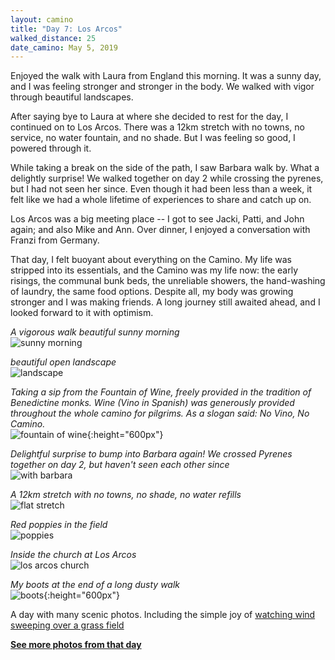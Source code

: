 ```yaml
---
layout: camino
title: "Day 7: Los Arcos"
walked_distance: 25
date_camino: May 5, 2019
---
```


Enjoyed the walk with Laura from England this morning. It was a sunny day, and I was feeling stronger and stronger in the body. We walked with vigor through beautiful landscapes.

After saying bye to Laura at where she decided to rest for the day, I continued on to Los Arcos. There was a 12km stretch with no towns, no service, no water fountain, and no shade. But I was feeling so good, I powered through it. 

While taking a break on the side of the path, I saw Barbara walk by. What a delightly surprise! We walked together on day 2 while crossing the pyrenes, but I had not seen her since. Even though it had been less than a week, it felt like we had a whole lifetime of experiences to share and catch up on.

Los Arcos was a big meeting place -- I got to see Jacki, Patti, and John again; and also Mike and Ann. Over dinner, I enjoyed a conversation with Franzi from Germany.

That day, I felt buoyant about everything on the Camino. My life was stripped into its essentials, and the Camino was my life now: the early risings, the communal bunk beds, the unreliable showers, the hand-washing of laundry, the same food options. Despite all, my body was growing stronger and I was making friends.  A long journey still awaited ahead, and I looked forward to it with optimism.

*A vigorous walk beautiful sunny morning*  
![sunny morning](https://lh3.googleusercontent.com/b1TNImRCUnMPOuxVu-iJXu-_1bBmSXpX_a5mIu65tLyY34-7pXR_H6adypFxWXZE6wXySZlaBwZG_GjY-TBdl8xzYK9zQQZ8ilVxlD08sDimx2U_u3SleG-25HJCsb2udUsMnTGqx4juhQYnKUBJRJMjTWg7D1sW9wofsc-ALLpm6IouxMyUiB4JZYvUpiTG_tqJ5h6lMUFCEx20UBjfQW9Bg_W569FMeGw1wbsVcCibRoZ656iAE4HTe4C0ua8xjUAC4jxmsiZfh_ShNdsxPB2Rc_v_vIXAj7rPlunU0_3NHfMQnqgKYcKEtS2kKDIL77EgdjkmITsjXQq7oRnLH8LCgyCZhwRwI9NV0jZpbM1Db_qCMq9b5VQlnioNH4BSbmJmEU4GOYNWS8iFyKo758tpKpjMH5SzZL8mxogJsV_qZ_Dy8NsAux-VMb7OreF7zM6e9_VIxma1PrKbmTeOu1GT37VORyJRJ_ToyhIHc2v2ER-dmidBl_qxOHh136YrbdnosAcANs9vWyU4CXyyV_jrN2J0aaNOWCP_my6S0s7sqpXmaMirrBWJAt-sPrNVHaXXiIfdwrk7X2knG8weu2-RBxk3DrWxDMP5BnNRZ-f9wV1bJYlIz9FVyPnYKNpLoWe2cJBhwicLwVU-FD8i7XtdO2odEZK_9zTDtrOR56CUUAIJ-CDkCpCGkTL_7XKr8yI70sUOer4wDhRzdUz4ps4fYo4us9M7FBm-ar4Lm5RGLOE2LSu0LcE=w1840-h1036-no)

*beautiful open landscape*  
![landscape](https://lh3.googleusercontent.com/3yk5wbSw9DvKMjmBV0vPAkWq4eJiaRm59o20n6iBbBNk_A-g2KQNdXRQ254X6ODLWXYT6qdP8Vuth_k3fsD8bu79sve0F-KMBh_Zu2ENSopAxWw3qdU0YtEze-vUFfhd2A04BE81oXOa-6Tvl_SfwRpojVFSP01Gc01_YrZqKcu7kNTVZPEAEPuk937wYjw4iyHZRtiW8f6xc-EJsOydqoi4tL9ch4sEonA57cXlznAFUgD6BrQLGMrFYtdtpJ6iCWBu_H6pbZ8NZYJcgJn0sU2pXrIoUSTQ90XfRWJzBzhhL5RafVFZX8Js-1oZ_qF4CytUfO295CPLhn1D_yM6MUmjZ70mN3EJq9rDxb7M1EIjx2YwOcyJQ77GaHaF6Db856nS-PqAJLVVJ8NsvTP1CwJop8q-Wj43ni62hrhj08c9gnuydSeuYeVaJC9pbjD5ovgkOS5Jt8Iis-jNBLwWQcf2z1-efngrO6HtgqUEu723Ik6LjVv_gIuLevuPIZzUkfR-voxuyxRCSKHkT9labsZb5HOo0dJK9Aa3mAASqmTIIqJ5bwRWALvE41VBxL36aSE2GMNUQ13ASh11EuGtAQBryxBx2w_HayNXO7QkdVSKapsVtAw-KyiU4XU1nx7hCw7iONqo4W2TRXfyqdcmEdIpPOVo58ABmBW0wR0EvvIjwLfmgmNz5WytIv45BgbVoXFe4CapmH0LH0cvGj5BiUvU_vq1606hBte96R4IlN3qXc8pcGFDoQU=w1840-h1036-no)

*Taking a sip from the Fountain of Wine, freely provided in the tradition of Benedictine monks. Wine (Vino in Spanish) was generously provided throughout the whole camino for pilgrims. As a slogan said: No Vino, No Camino.*  
![fountain of wine](https://lh3.googleusercontent.com/dO1WxQEDhnnocWOzWKCof-zj3X1pGYBOV346sUL54w46fzf8-_QqgHDN5FbGOxngiIUqpCkanHZuSJmtD_lbc0kKS2SH5Fv1B7_BtQPTT6V1suvKSDAzUsvWqHEYebTSI2zdpFw1KxnaoBveJbv97j7UMjoM1Tbsk23bWpzgPTFjhlDzEErsAyRMg90I_GJ1ULs7bjSSMB6cLq3SLBswj8DlQeNLfRFTpOrt8DxFk2i0c64zuH1017hd_1PRRvNatNuty4i4_EoBS86vTkVxEPoIm59JHvXHz0lAb-6cK_NrwgNLaW4cIcvtjdBRXs5TDaRnuQEuWAvM9viIZS6qk5bzaNi6o0CKPjBZlkh8JSmWw5Rtb-mHh9QauJiwWVv9mhYiqhDgpZQhxOCEh1nbcdwwjpJWw6y8bDy6LFlSR6nGpQmrsYPRCBlAazAiKCRxsEUvCZZqA2Y9LidVNtnmVjT_9L2nosWW1-ZjobJJHbQEeJEwE1S5GRAT18XFPMt8CHnmGKXG0numrNqidlEvd5Rdh-cgsOvM7gkdaJLVtBjcXMcKuNfi1e3EPUogXN5H7OcBj59JVuLtQkVyb7h82EmlJsfOCSFQtY20JV7-CvJkx6lNpf_B9qoprhOd2VwI7-NOAY5u5Ft9A86Wq1se3i8oh4e3zfPC7Z_zrnWPEND8DRG8FYKfM9_OL7QtfZmsJsK0XkJOn1ektxsrknbbDY8xrDhjhtj_das8-gYuLwLLRAeC5cqoEVw=w792-h1406-no){:height="600px"}

*Delightful surprise to bump into Barbara again! We crossed Pyrenes together on day 2, but haven't seen each other since*  
![with barbara](https://lh3.googleusercontent.com/rLLcvsJwH9x6M195zwFybwYyxtIQVunS6BsZmYBS-exM5hD_TVN5m2RgmXZ_EJONX7nRTdKLvWvNBsuirD7vfNL0LWl3PXBs7ShmcDHezpI0ranN0_USXpn8HOz6qHrcL3EgxbI7qzVP4mZuu1a2TSUOmMWQDpFO8ylPfd6G2fcrPO8dUA3XtHs8zN5gmobNwAQym1CrxW55lhuljh3sMrbQg7P2tdqrohfapvcQ-h7CLrfQaRDHTOCbgLA2NQ7mnrwkikD4JM2En1w2lkvJkHj955ZXyPeCUf7xqjUOZy24zZvbZ4scALwOJTikOw0JUrBY6moJqBDSbgX8MeZEDKomfjNbJ9N6CyV4TSaBtiOJ9JJuPiZWlTZwCKnZ1o0eOW-L8-lwjnTtcx8G5JPAtG5XbNNaahuxrmIJHnsBS6qDtIcWozLqQJQUXtP5JvHvkG-HSpYa9L96AdgzSFGLJATb4yYyyR0NH4Ad2G75DL-YmoeLDiP-JhNsvEHHKEEpvRTZyRMXFwKkReIw5mu_rynIUbRsIUbqwKIxBLS1TKlTQXjSSWm-6rooZnUgonf4QfNDWnOji8sGU8zIYTFjepA4M-3ebfolEZ1xIzJ25aPpkJ2773__9YJgb1ZOupW5S-XErpFUIEkvzRlZM-Za29ugLlt0PSdjOgPO0g0mkIErIfRt-MqIsgsjtAJI9wQGHcFIUeXT4HiZ0CV_672-EBtYKwvofGLpXd3NPReejzNhjzWLTDjLyfU=w1840-h1380-no)

*A 12km stretch with no towns, no shade, no water refills*  
![flat stretch](https://lh3.googleusercontent.com/gVc11w7kcgG4NMy3Jkd98DBICYimSms1-FdZFL27CfaEb2CVV479syZvCQN_p8hl069rpw5SNMGT8oZt8kHf7tfQVT_KXOJg3jixckvAOCXUB8NkG8jnPJbVuk2C9FlV8VDwVfaunMuLVoB4hOOyAU7XHxt93pwuuInH0R4vL40q9O4sLpFgr4w7kzxOrITW9FMkmjJcB8sB6ENcRWgt-ZW3x22fMVFzolSOOo5oC4OmguKEqvohtFJokz4Hd3AJEW9f1oiwUNlCxwyEo5HRiMjc9qBTWmkNkJLZEtPk9_vaiv9D4fm0OAo0DDbGluBmyNM8yhh-gXJNHw7aLj7GBlnBM9GMUMkYLnETsRgHqBt6E2LMEFZ1uaTkJGTXKNF62X2I5YTMh8H0zb_YAByaFZeql5iZ4aoZ7rEPRIABkQ6VC0k2AoTac61TKp6uSXjRHMo9gJL2RUVt-2Hi7LngvzITBIR1ONJY7eL9-DaVmLyQmc28KkSDF02bVhiXIL5GGGiMkig8_jKzcxTto2B5LNhrnHQzDm8p4YGC5priiSdj2Pft7iMnLMfcHSFE2zzF6sNwf41x6eZj8hK4bP2cYHz5OuhXj7bK3Wi1q5gWQjXBdZt1xovxDE5uU6Tii6X08EtySWeiSNzd7R0eqgU3Pp66TogyzBY9ET3zkf9i9L-ywZCv5Dn9u928j6gfQvLHwYgm6ahO7gDfEGVBBsh2RSlvKBe6CrXV2dUM0kc4IuKg4ZbsugBlqM4=w1840-h1036-no)

*Red poppies in the field*  
![poppies](https://lh3.googleusercontent.com/HnYpyXpGEZu-nPYsXsV2prR_ETnOc-zEER9ndpVVbA4kKq9NIq4CqpzmiCbFauf4SWZ4elvqpuUAy8W67tOpn4djrcv18qDJ0xMR_jxtVUBLgTPjCvDzPrm2BRSs8VL92YpaoNERiT2i4lCitT3KrzOQWMmJG-fQLJy2jhAzgoke7HNWyUci0QH7iT--bSYIcsbF9r9YVKISH8FlbTKAXy7nFwIY-LuTCKkIQMgLwS4_hlv1Ne72BhFMRtG_z-uG0MKsUZBAlawMT3BIgIBLl0IOEWa3KyWb7NKAOGpEg5-Ud0TgvsgiOBrbYT5HulhqPzzVZv7FfUHVGnK9BdtFb27qT2jyXet_XbFsLTMDq9XSZ6Gopnz77u7pIN8Vw-XxRhUuvHfW7ai3eO4Yzu8K0Halv-mjns7dJKKs-ONDHFspBFU2vTM8RTacDOogh67-iMOfcwVk10xFxDpa5ioYE9pR1TYpV9UUu_Y6pM40R5GbUXi-7HqPbKM82aWHJo31NdOuhebu0mqm-KkrlpM0MXuFjObfr8HfcrX6q_cJEGVsZGln1lSYqFPRH6i398MmOyZBXSRXKg3gw9_yHkAV0gUwN9JNp0vuJyAHAeiusfrXPVcJ8ulaNC2KUNhy-073u_gr-jXb9qNZxb0h3D1MhUxjcsqQnX9AJaxlon7_85xCT25xuJxUA2dASgZqczCYQdie2Kd9SFNK5GDuyCAa8GCx0O85uXQRIbneTVec-08L_gKg9wDFfk4=w614-h346-no)

*Inside the church at Los Arcos*  
![los arcos church](https://lh3.googleusercontent.com/LFvz7R42E9Iq-hDmI0uYw-jl1nmGcR1GwtAT1ba8CSqcgpdlUEl8drYXAXGoL_7uEuYUTUov-m2s8gh4fFc7wJlHMwRWRsE5Jea6wmZW247SJt1Bh41Mf5wPpz-yHTL5U0FiIyhje9nzdMM_xXPhnSavCG25vg3Zdrb1bvpjxscF8gb-j9Jud6d4nVYj-bT9o1PAF5znb131M44jOoh7rQXKI2uBpSF4vpTgVBa52twajXhl-jnF9HdYC4A3HQ6FlxSufR9-pmVF2IptbCjuUP8xI4COO5eWHL_gkQLPhxlkqpGrzZN_D6s9tY2TLAznCrhQS9FtqZlWg_n3PwzgEKSHbKNeZ41d08uKE76Eq2jS5zpeXjeZj9dsSxn4sLHmsUacpa325jF85oL0Wm5cv2eDv4r_1cRGUbhz8TSurakoRTMbvHzzKsL3K2mPMWAR-a4hgsUpfTXlsKuycQFy-e0BR4gkGIJDB4cdSdKNhREht5yOENVvfCRrWP5fX3HqzAP85P_Q5f9QFrr5AzJBCgmZi9EFfsYRicgAnI_51OZLeL1zVVsdeHMS-81BjMshI-JZ9URs-SSJeuIP30snZNU43LX5-TFZrsY0559NZmJSkyB_BkIcGyOAr7mIpHDSZII5OUS9DzeiMkbZBJmAyjJgC9xSns9m6Z1yfPm4OFZiZNpgSQhfRC6S9SBG0KTl0kIvueo14l5_sltMlMQ6Kz5OpylsfneIRIz9PRlyWuA_EJ21HY2Plrs=w1840-h1036-no)

*My boots at the end of a long dusty walk*  
![boots](https://lh3.googleusercontent.com/D5J4HlclSTTPEV-Iv5xiXBMKWylFLglaUhdgjFJz4ZjN4P9RgKJAPsjOfOGdLQndgc-KJwVcIrDN1PB0uQXdvuGx0hXs05cuF3WLxwUs0gMo1-vsiqwiBjToF_GbLjS2Vehn1Pg_eg1fNlxN5NYypnmJkG4m2iBKjZEzF_Vk36bDV2RR0rHZQ4-Xmawc_JvxwkoAt8EKBDVRa3xC3MsKJzx6l63SzAnmLEZrK3aT2-_KteKFcY1iKkP4Wl0yDlK1L1njFjqMnwJVhAAAmnTklIe9dZCyRN6ubK6KJf7SBjnOP3OmT1hJMWwYiA9KUuXsti73rLB30FzMlCrdY6YJd95WHcatgZ6IhriF5Va8WUvo0p1xXtYQA8x8Wv7JxH-h6TTb-hwl1LKVT0j2pGlVc5DAiAEprQfbZvb0V6eQ5D6UjJiXdFzqTUCs67uRhco-Au9TUKQGUziZdy3VhEVZ54eJfINDLpMfhVIowzosKXwddjg8_CRYtCTYh-fC4PnnjpIfUvSQOEoFtrxHy3tlUn830r0Z6-ofTjQXg-wyImNibawiPqz8wlp5n7fKs6lUPzHpCkefYLkEWW3vZK3AQYzRcO764mIGFfBlVvG3Mf0HgAiE-C5GSeeRfjYoQlrhdYOPIE9gLYxz5SOaO_ZKWTJPm5Oy8ZRhCVzpb19s48hL9hf5vvKwHmFPSYhHvpSypmP_hVdfDIRf-mE-R62-o1OOUWD6pM5RRysITzhwWKMK0Gio8mXAxzM=w792-h1406-no){:height="600px"}

A day with many scenic photos. Including the simple joy of [watching wind sweeping over a grass field](https://photos.google.com/share/AF1QipN989RVg5YFaEpi1zgB2eAILlVvlnFa_s0hsdxk0rjuWxh4TgIsSSrgwJUOkXqvhw/photo/AF1QipOiie4jTwe6owIVdPd-JD_o8FvNmQyEaWYes1sF?key=VDZySjZYdVV1djBVM1VLaUtQX2QzbzhpZjZrbm5R)

[**See more photos from that day**](https://photos.app.goo.gl/Yb6dRX9R8u6F1CFTA)

